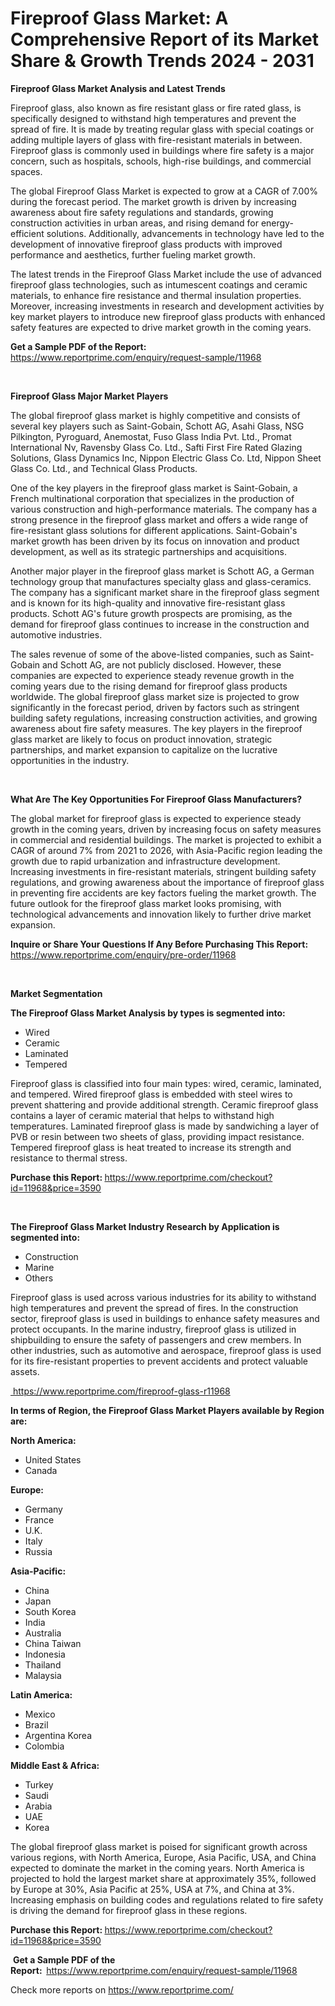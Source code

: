 <p><h1>Fireproof Glass Market: A Comprehensive Report of its Market Share & Growth Trends 2024 - 2031</h1></p><p><strong>Fireproof Glass Market Analysis and Latest Trends</strong></p>
<p><p>Fireproof glass, also known as fire resistant glass or fire rated glass, is specifically designed to withstand high temperatures and prevent the spread of fire. It is made by treating regular glass with special coatings or adding multiple layers of glass with fire-resistant materials in between. Fireproof glass is commonly used in buildings where fire safety is a major concern, such as hospitals, schools, high-rise buildings, and commercial spaces.</p><p>The global Fireproof Glass Market is expected to grow at a CAGR of 7.00% during the forecast period. The market growth is driven by increasing awareness about fire safety regulations and standards, growing construction activities in urban areas, and rising demand for energy-efficient solutions. Additionally, advancements in technology have led to the development of innovative fireproof glass products with improved performance and aesthetics, further fueling market growth.</p><p>The latest trends in the Fireproof Glass Market include the use of advanced fireproof glass technologies, such as intumescent coatings and ceramic materials, to enhance fire resistance and thermal insulation properties. Moreover, increasing investments in research and development activities by key market players to introduce new fireproof glass products with enhanced safety features are expected to drive market growth in the coming years.</p></p>
<p><strong>Get a Sample PDF of the Report:&nbsp;</strong> <a href="https://www.reportprime.com/enquiry/request-sample/11968">https://www.reportprime.com/enquiry/request-sample/11968</a></p>
<p>&nbsp;</p>
<p><strong>Fireproof Glass Major Market Players</strong></p>
<p><p>The global fireproof glass market is highly competitive and consists of several key players such as Saint-Gobain, Schott AG, Asahi Glass, NSG Pilkington, Pyroguard, Anemostat, Fuso Glass India Pvt. Ltd., Promat International Nv, Ravensby Glass Co. Ltd., Safti First Fire Rated Glazing Solutions, Glass Dynamics Inc, Nippon Electric Glass Co. Ltd, Nippon Sheet Glass Co. Ltd., and Technical Glass Products. </p><p>One of the key players in the fireproof glass market is Saint-Gobain, a French multinational corporation that specializes in the production of various construction and high-performance materials. The company has a strong presence in the fireproof glass market and offers a wide range of fire-resistant glass solutions for different applications. Saint-Gobain's market growth has been driven by its focus on innovation and product development, as well as its strategic partnerships and acquisitions.</p><p>Another major player in the fireproof glass market is Schott AG, a German technology group that manufactures specialty glass and glass-ceramics. The company has a significant market share in the fireproof glass segment and is known for its high-quality and innovative fire-resistant glass products. Schott AG's future growth prospects are promising, as the demand for fireproof glass continues to increase in the construction and automotive industries.</p><p>The sales revenue of some of the above-listed companies, such as Saint-Gobain and Schott AG, are not publicly disclosed. However, these companies are expected to experience steady revenue growth in the coming years due to the rising demand for fireproof glass products worldwide. The global fireproof glass market size is projected to grow significantly in the forecast period, driven by factors such as stringent building safety regulations, increasing construction activities, and growing awareness about fire safety measures. The key players in the fireproof glass market are likely to focus on product innovation, strategic partnerships, and market expansion to capitalize on the lucrative opportunities in the industry.</p></p>
<p>&nbsp;</p>
<p><strong>What Are The Key Opportunities For Fireproof Glass Manufacturers?</strong></p>
<p><p>The global market for fireproof glass is expected to experience steady growth in the coming years, driven by increasing focus on safety measures in commercial and residential buildings. The market is projected to exhibit a CAGR of around 7% from 2021 to 2026, with Asia-Pacific region leading the growth due to rapid urbanization and infrastructure development. Increasing investments in fire-resistant materials, stringent building safety regulations, and growing awareness about the importance of fireproof glass in preventing fire accidents are key factors fueling the market growth. The future outlook for the fireproof glass market looks promising, with technological advancements and innovation likely to further drive market expansion.</p></p>
<p><strong>Inquire or Share Your Questions If Any Before Purchasing This Report:</strong> <a href="https://www.reportprime.com/enquiry/pre-order/11968">https://www.reportprime.com/enquiry/pre-order/11968</a></p>
<p>&nbsp;</p>
<p><strong>Market Segmentation</strong></p>
<p><strong>The Fireproof Glass Market Analysis by types is segmented into:</strong></p>
<p><ul><li>Wired</li><li>Ceramic</li><li>Laminated</li><li>Tempered</li></ul></p>
<p><p>Fireproof glass is classified into four main types: wired, ceramic, laminated, and tempered. Wired fireproof glass is embedded with steel wires to prevent shattering and provide additional strength. Ceramic fireproof glass contains a layer of ceramic material that helps to withstand high temperatures. Laminated fireproof glass is made by sandwiching a layer of PVB or resin between two sheets of glass, providing impact resistance. Tempered fireproof glass is heat treated to increase its strength and resistance to thermal stress.</p></p>
<p><strong>Purchase this Report:&nbsp;</strong><a href="https://www.reportprime.com/checkout?id=11968&price=3590">https://www.reportprime.com/checkout?id=11968&price=3590</a></p>
<p>&nbsp;</p>
<p><strong>The Fireproof Glass Market Industry Research by Application is segmented into:</strong></p>
<p><ul><li>Construction</li><li>Marine</li><li>Others</li></ul></p>
<p><p>Fireproof glass is used across various industries for its ability to withstand high temperatures and prevent the spread of fires. In the construction sector, fireproof glass is used in buildings to enhance safety measures and protect occupants. In the marine industry, fireproof glass is utilized in shipbuilding to ensure the safety of passengers and crew members. In other industries, such as automotive and aerospace, fireproof glass is used for its fire-resistant properties to prevent accidents and protect valuable assets.</p></p>
<p><a href="https://www.reportprime.com/fireproof-glass-r11968">&nbsp;https://www.reportprime.com/fireproof-glass-r11968</a></p>
<p><strong>In terms of Region, the Fireproof Glass Market Players available by Region are:</strong></p>
<p>
    <p> <strong> North America: </strong>
        <ul>
            <li>United States</li>
            <li>Canada</li>
        </ul>
        </p> 
    <p> <strong> Europe: </strong>
        <ul>
            <li>Germany</li>
            <li>France</li>
            <li>U.K.</li>
            <li>Italy</li>
            <li>Russia</li>
        </ul>
        </p> 
    <p> <strong> Asia-Pacific: </strong>
        <ul>
            <li>China</li>
            <li>Japan</li>
            <li>South Korea</li>
            <li>India</li>
            <li>Australia</li>
            <li>China Taiwan</li>
            <li>Indonesia</li>
            <li>Thailand</li>
            <li>Malaysia</li>
        </ul>
        </p> 
    <p> <strong> Latin America: </strong>
        <ul>
            <li>Mexico</li>
            <li>Brazil</li>
            <li>Argentina Korea</li>
            <li>Colombia</li>
        </ul>
        </p> 
    <p> <strong> Middle East & Africa: </strong>
        <ul>
            <li>Turkey</li>
            <li>Saudi</li>
            <li>Arabia</li>
            <li>UAE</li>
            <li>Korea</li>
        </ul>
    </p>
    </p>
<p><p>The global fireproof glass market is poised for significant growth across various regions, with North America, Europe, Asia Pacific, USA, and China expected to dominate the market in the coming years. North America is projected to hold the largest market share at approximately 35%, followed by Europe at 30%, Asia Pacific at 25%, USA at 7%, and China at 3%. Increasing emphasis on building codes and regulations related to fire safety is driving the demand for fireproof glass in these regions.</p></p>
<p><strong>Purchase this Report: </strong><a href="https://www.reportprime.com/checkout?id=11968&price=3590">https://www.reportprime.com/checkout?id=11968&price=3590</a></p>
<p>&nbsp;<strong>Get a Sample PDF of the Report:&nbsp;&nbsp;</strong><a href="https://www.reportprime.com/enquiry/request-sample/11968">https://www.reportprime.com/enquiry/request-sample/11968</a></p>
<p><strong></strong></p>
<p>Check more reports on <a href="https://www.reportprime.com/">https://www.reportprime.com/</a></p>